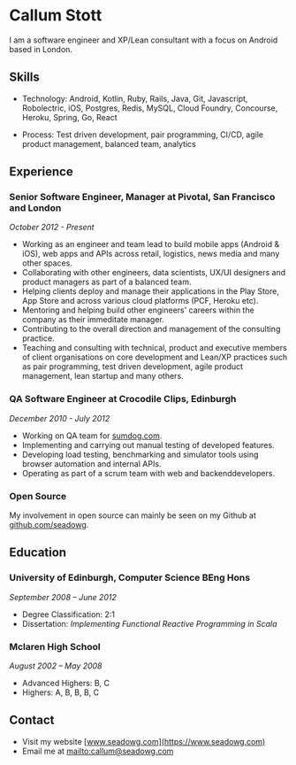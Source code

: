 # Callum Stott

I am a software engineer and XP/Lean consultant with a focus on Android based in London.

## Skills

* Technology: Android, Kotlin, Ruby, Rails, Java, Git, Javascript, Robolectric, iOS, Postgres, Redis, MySQL, Cloud Foundry, Concourse, Heroku, Spring, Go, React

* Process: Test driven development, pair programming, CI/CD, agile product management, balanced team, analytics

## Experience

### Senior Software Engineer, Manager at Pivotal, San Francisco and London

*October 2012 - Present*

* Working as an engineer and team lead to build mobile apps (Android & iOS), web apps and APIs across retail, logistics, news media and many other spaces.
* Collaborating with other engineers, data scientists, UX/UI designers and product managers as part of a balanced team.
* Helping clients deploy and manage their applications in the Play Store, App Store and across various cloud platforms (PCF, Heroku etc).
* Mentoring and helping build other engineers' careers within the company as their immeditate manager.
* Contributing to the overall direction and management of the consulting practice.
* Teaching and consulting with technical, product and executive members of client organisations on core development and Lean/XP practices such as pair programming, test driven development, agile product management, lean startup and many others.

<div style="page-break-after: always;"></div>

### QA Software Engineer at Crocodile Clips, Edinburgh

*December 2010 - July 2012*

* Working on QA team for [sumdog.com](http://sumdog.com).
* Implementing and carrying out manual testing of developed features.
* Developing load testing, benchmarking and simulator tools using browser automation and internal APIs.
* Operating as part of a scrum team with web and backenddevelopers.

### Open Source

My involvement in open source can mainly be seen on my Github at [github.com/seadowg](http://github.com/seadowg).

## Education

### University of Edinburgh, Computer Science BEng Hons

*September 2008 – June 2012*

* Degree Classification: 2:1
* Dissertation: *Implementing Functional Reactive Programming in Scala*

### Mclaren High School

*August 2002 – May 2008*

* Advanced Highers: B, C
* Highers: A, B, B, B, C

## Contact

* Visit my website [www.seadowg.com](https://www.seadowg.com)
* Email me at <mailto:callum@seadowg.com>
